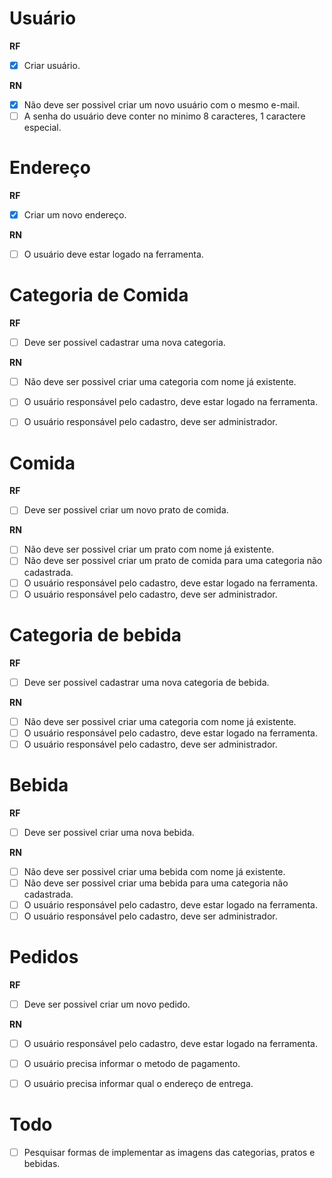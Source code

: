 # Usuário

**RF**
- [x] Criar usuário.

**RN**
- [x] Não deve ser possivel criar um novo usuário com o mesmo e-mail.
- [ ] A senha do usuário deve conter no minimo 8 caracteres, 1 caractere especial.

# Endereço

**RF**
- [x] Criar um novo endereço.

**RN**
- [ ] O usuário deve estar logado na ferramenta.

# Categoria de Comida

**RF**
- [ ] Deve ser possivel cadastrar uma nova categoria.

**RN**
- [ ] Não deve ser possivel criar uma categoria com nome já existente.
- [ ] O usuário responsável pelo cadastro, deve estar logado na ferramenta.
- [ ] O usuário responsável pelo cadastro, deve ser administrador.


# Comida

**RF**
- [ ] Deve ser possivel criar um novo prato de comida.

**RN**
- [ ] Não deve ser possivel criar um prato com nome já existente.
- [ ] Não deve ser possivel criar um prato de comida para uma categoria não cadastrada.
- [ ] O usuário responsável pelo cadastro, deve estar logado na ferramenta.
- [ ] O usuário responsável pelo cadastro, deve ser administrador.

# Categoria de bebida

**RF**
- [ ] Deve ser possivel cadastrar uma nova categoria de bebida.

**RN**
- [ ] Não deve ser possivel criar uma categoria com nome já existente.
- [ ] O usuário responsável pelo cadastro, deve estar logado na ferramenta.
- [ ] O usuário responsável pelo cadastro, deve ser administrador.

# Bebida

**RF**
- [ ] Deve ser possivel criar uma nova bebida.

**RN**
- [ ] Não deve ser possivel criar uma bebida com nome já existente.
- [ ] Não deve ser possivel criar uma bebida para uma categoria não cadastrada.
- [ ] O usuário responsável pelo cadastro, deve estar logado na ferramenta.
- [ ] O usuário responsável pelo cadastro, deve ser administrador.

# Pedidos

**RF**
- [ ] Deve ser possivel criar um novo pedido.

**RN**
- [ ] O usuário responsável pelo cadastro, deve estar logado na ferramenta.
- [ ] O usuário precisa informar o metodo de pagamento.
- [ ] O usuário precisa informar qual o endereço de entrega.


# Todo
- [ ] Pesquisar formas de implementar as imagens das categorias, pratos e bebidas. 


